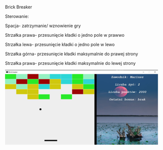 Brick Breaker

Sterowanie:

Spacja- zatrzymanie/ wznowienie gry 

Strzałka prawa- przesunięcie kładki o jedno pole w prawwo

Strzałka lewa- przesunięcie kładki o jedno pole w lewo

Strzałka górna- przesunięcie kładki maksymalnie do prawej strony

Strzałka prawa- przesunięcie kładki maksymalnie do lewej strony

![.](https://github.com/mario11-wiet/Brick_Breaker/blob/master/Zrzut%20ekranu%202021-01-15%20230417.jpg "Brick Breaker")
